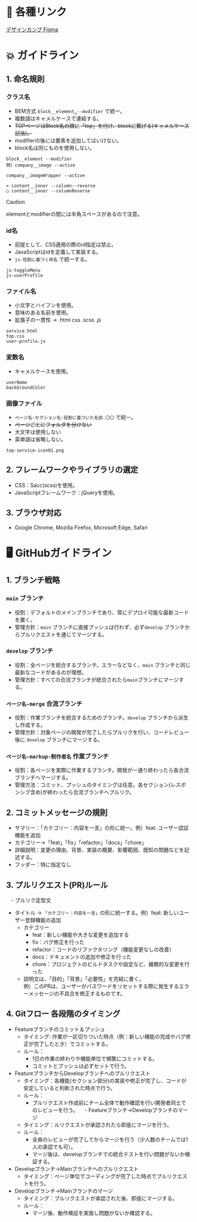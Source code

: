 # :link: 各種リンク  
[デザインカンプ Figma](https://www.figma.com/design/HwgFUgW9H2nGqOmacHG4IW/%E6%9C%9D%E6%B4%BB%E3%82%B3%E3%83%9F%E3%83%A5%E3%83%8B%E3%83%86%E3%82%A3_Early-LOUNGE?node-id=2634-637&t=dOlAfHM2qlostRKN-1)

# :boom: ガイドライン
## 1. 命名規則
### クラス名
- BEM方式 ` block__element␣--modifier ` で統一。
- 複数語はキャメルケースで連結する。
- ~~TOPページはBlock名の頭に「top」を付け、blockに繋げる(キャメルケース記法)。~~
- modifierの後には要素を追加してはいけない。
- block名は同じものを使用しない。
```
block__element --modifier
例）company__image --active

company__imageWrapper --active

✕ content__inner --column--reverse
◯ content__inner --columnReverse
```
> [!CAUTION]
> elementとmodifierの間には半角スペースがあるので注意。
### id名
- 前提として、CSS適用の際のid指定は禁止。
- JavaScriptはidを定義して実装する。
- ` js-役割に基づく命名 ` で統一する。
```
js-toggleMenu
js-userProfile
```
### ファイル名
- 小文字とハイフンを使用。
- 意味のある名前を使用。
- 拡張子の一貫性 → .html css .scss .js
```
service.html
top.css
user-profile.js
```
### 変数名
- キャメルケースを使用。
```
userName
backGroundColor
```
### 画像ファイル
   - ` ページ名-セクション名-役割に基づいた名前.〇〇 ` で統一。
   - ~~ページごとにフォルダを分けない~~
   - 大文字は使用しない
   - 英単語は省略しない。
```
top-service-icon01.png
```
## 2. フレームワークやライブラリの選定
   - CSS：Sacc(scss)を使用。
   - JavaScriptフレームワーク：jQueryを使用。
## 3. ブラウザ対応
   - Google Chrome, Mozilla Firefox, Microsoft Edge, Safari

# :desktop_computer: GitHubガイドライン
## 1. ブランチ戦略
### ` main ` ブランチ
- 役割：デフォルトのメインブランチであり、常にデプロイ可能な最新コードを置く。
- 管理方針：` main ` ブランチに直接プッシュは行わず、必ず` develop ` ブランチからプルリクエストを通じてマージする。
### ` develop ` ブランチ
- 役割：全ページを統合するブランチ。エラーなどなく、` main ` ブランチと同じ最新なコードがあるのが理想。
- 管理方針：すべての合流ブランチが統合されたら` main `ブランチにマージする。
### ` ページ名-merge ` 合流ブランチ
- 役割：作業ブランチを統合するためのブランチ。` develop ` ブランチから派生し作成する。
- 管理方針：対象ページの開発が完了したらプルリクを行い、コードレビュー後に ` develop ` ブランチにマージする。
### ` ページ名-markup-制作者名 ` 作業ブランチ
- 役割：各ページを実際に作業するブランチ。開発が一通り終わったら各合流ブランチへマージする。
- 管理方法：コミット、プッシュのタイミングは任意。各セクション(レスポンシブ含め)が終わったら合流ブランチへプルリク。

## 2. コミットメッセージの規則
- サマリー：「カテゴリー：内容を一言」の形に統一。例）feat: ユーザー認証機能を追加
- カテゴリー→「feat」「fix」「refactor」「docs」「chore」
- 詳細説明：変更の理由、背景、実装の概要、影響範囲、既知の問題などを記述する。
- フッダー：特に指定なし
## 3. プルリクエスト(PR)ルール
　- プルリク定型文
   - タイトル → ` 「カテゴリー：内容を一言」 `の形に統一する。例）feat: 新しいユーザー登録機能の追加
      - カテゴリー
           - feat：新しい機能や大きな変更を追加する
           - fix：バグ修正を行った
           - refactor：コードのリファクタリング（機能変更なしの改善）
           - docs：ドキュメントの追加や修正を行った
           - chore：プロジェクトのビルドタスクや設定など、雑務的な変更を行った
      - 説明文は、「目的」「背景」「必要性」を完結に書く。  
        例）このPRは、ユーザーがパスワードをリセットする際に発生するエラーメッセージの不具合を修正するものです。

## 4. Gitフロー 各段階のタイミング
- Featureブランチのコミット＆プッシュ
  - タイミング: 作業が一区切りついた時点（例：新しい機能の完成やバグ修正が完了したとき）でコミットする。
  - ルール：
      - 1日の作業の終わりや機能単位で頻繁にコミットする。
      - コミットとプッシュは必ずセットで行う。
- FeatureブランチからDevelopブランチへのプルリクエスト
   - タイミング：各機能(セクション部分)の実装や修正が完了し、コードが安定していると判断された時点で行う。
   - ルール：
      - プルリクエスト作成前にチーム全体で動作確認を行い開発者同士でのレビューを行う。
　- Featureブランチ→Developブランチのマージ
   - タイミング：ルリクエストが承認されたら即座にマージを行う。
   - ルール：
      - 全員のレビューが完了してからマージを行う（少人数のチームでは1人の承認でも可）。
      - マージ後は、developブランチでの統合テストを行い問題がないか検証する。
- Developブランチ→Mainブランチへのプルリクエスト
   - タイミング：ページ単位でコーディングが完了した時点でプルリクエストを行う。
- Developブランチ→Mainブランチのマージ
   - タイミング：プルリクエストが承認された後、即座にマージする。
   - ルール：
      - マージ後、動作検証を実施し問題がないか確認する。
